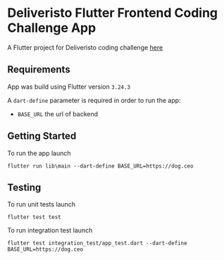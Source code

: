 # Deliveristo Flutter Frontend Coding Challenge App

A Flutter project for Deliveristo coding challenge [here](https://github.com/andreaperinu/flutter-challenge)

## Requirements

App was build using Flutter version `3.24.3`

A `dart-define` parameter is required in order to run the app:
- `BASE_URL` the url of backend

## Getting Started

To run the app launch
```
flutter run lib\main --dart-define BASE_URL=https://dog.ceo
```

## Testing

To run unit tests launch
```
flutter test test
```

To run integration test launch
```
flutter test integration_test/app_test.dart --dart-define BASE_URL=https://dog.ceo
```
